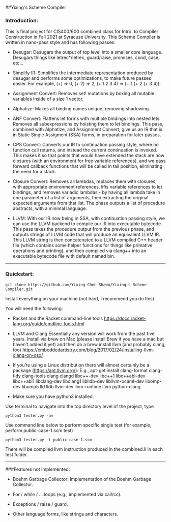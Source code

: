 ##Yixing's Scheme Compiler

### Introduction:
This is final project for CIS400/600 combined class for Intro. to Compiler Construction  in Fall 2021 at Syracuse University.
This Scheme Compiler is written in nano-pass style and has following passes:
+ Desugar: Desugars the output of top level into a smaller core language. Desugars things like letrec*/letrec, guard/raise, promises, cond, case, etc...


+ Simplify IR: Simplifies the intermediate representation produced by desugar and performs some optimizations, to make future passes easier. For example, (+) => 0, (+ 2) => 2, (+ 1 2 3 4) => (+ 1 (+ 2 (+ 3 4)).


+ Assignment Convert: Removes set! mutations by boxing all mutable variables inside of a size 1 vector.


+ Alphatize: Makes all binding names unique, removing shadowing.


+ ANF Convert: Flattens let forms with multiple bindings into nested lets. Removes all subexpressions by hoisting them to let bindings. This pass, combined with Alphatize, and Assignment Convert, give us an IR that is in Static Single Assigment (SSA) forms, in preparation for later passes.


+ CPS Convert: Converts our IR to continuation passing style, where no function call returns, and instead the current continuation is invoked. This makes it so that points that would have extended the stack are now closures (with an environment for free variable references), and we pass forward callback functions that will be called in tail position, eliminating the need for a stack.


+ Closure Convert: Removes all lambdas, replaces them with closures, with appropriate environment references, lifts variable references to let bindings, and removes variadic lambdas - by having all lambda take in one parameter of a list of arguments, then extracting the original expected arguments from that list. The phase outputs a list of procedure abstracts, with a minimal language.


+ LLVM: With our IR now being in SSA, with continuation passing style, we can use the LLVM backend to compile our IR into executable bytecode. This pass takes the procedure output from the previous phase, and outputs strings of LLVM code that will produce an equivalent LLVM IR. This LLVM string is then concatenated to a LLVM compiled C++ header file (which contains some helper functions for things like primative operations and printing), and then compiled via clang++ into an executable bytecode file with default named bin.
---
### Quickstart:
```text
git clone https://github.com/Yixing-Chen-Shawn/Yixing-s-Scheme-Compiler.git
```
Install everything on your machine (not hard, I recommend you do this)


You will need the following:


+ Racket and the Racket command-line tools
https://docs.racket-lang.org/guide/cmdline-tools.html


+ LLVM and Clang
Essentially any version will work from the past five years. Install via brew on Mac (please install Brew if you have a mac but haven’t added it yet) and then do a brew install llvm (and probably clang, too)
https://embeddedartistry.com/blog/2017/02/24/installing-llvm-clang-on-osx/


+ If you’re using a Linux distribution there will almost certainly be a package (https://apt.llvm.org/):
E.g., apt-get install clang-format clang-tidy clang-tools clang clangd libc++-dev libc++1 libc++abi-dev libc++abi1 libclang-dev libclang1 liblldb-dev libllvm-ocaml-dev libomp-dev libomp5 lld lldb llvm-dev llvm-runtime llvm python-clang.


+ Make sure you have python3 installed.

Use terminal to navigate into the top directory level of the project, type
```text
python3 tester.py -av
```
Use command line below to perform specific single test (for example, perform public-case-1.scm test)
```text
python3 tester.py -t public-case-1.scm
```

There will be compiled llvm instruction produced in the combined.ll in each test folder. 

---
###Features not implemented:
+ Boehm Garbage Collector:
  Implementation of the Boehm Garbage Collector.


+ For / while / ... loops (e.g., implemented via call/cc).


+ Exceptions / raise / guard.


+ Other language forms, like strings and characters. 


